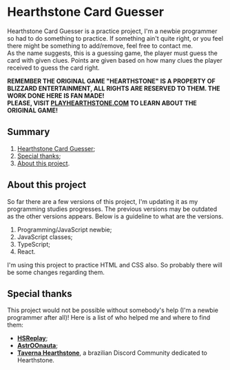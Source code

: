 # Hearthstone Card Guesser

Hearthstone Card Guesser is a practice project, I'm a newbie programmer so had to do something to practice. If something ain't quite right, or you feel there might be something to add/remove, feel free to contact me.  
As the name suggests, this is a guessing game, the player must guess the card with given clues. Points are given based on how many clues the player received to guess the card right.

**REMEMBER THE ORIGINAL GAME "HEARTHSTONE" IS A PROPERTY OF BLIZZARD ENTERTAINMENT, ALL RIGHTS ARE RESERVED TO THEM. THE WORK DONE HERE IS FAN MADE!**  
**PLEASE, VISIT [PLAYHEARTHSTONE.COM](https://hearthstone.blizzard.com/) TO LEARN ABOUT THE ORIGINAL GAME!**

## Summary

1. [Hearthstone Card Guesser](#hearthstone-card-guesser);
2. [Special thanks](#special-thanks);
3. [About this project](#about-this-project).

## About this project

So far there are a few versions of this project, I'm updating it as my programming studies progresses. The previous versions may be outdated as the other versions appears. Below is a guideline to what are the versions.

1. Programming/JavaScript newbie;
2. JavaScript classes;
3. TypeScript;
4. React.

I'm using this project to practice HTML and CSS also. So probably there will be some changes regarding them.

## Special thanks

This project would not be possible without somebody's help (I'm a newbie programmer after all)! Here is a list of who helped me and where to find them:

- [**HSReplay**](https://hsreplay.net/);
- [**AstrOOnauta**](https://github.com/AstrOOnauta);
- [**Taverna Hearthstone**](https://discord.gg/Rg7Sf6nG), a brazilian Discord Community dedicated to Hearthstone.

